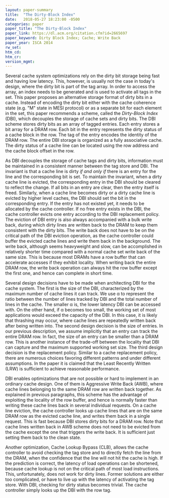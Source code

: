 ```yaml
---
layout: paper-summary
title:  "The Dirty-Block Index"
date:   2018-05-27 18:23:00 -0500
categories: paper
paper_title: "The Dirty-Block Index"
paper_link: https://dl.acm.org/citation.cfm?id=2665697
paper_keyword: Dirty Block Index; Cache; Write Back
paper_year: ISCA 2014
rw_set: 
htm_cd: 
htm_cr: 
version_mgmt: 
---
```


Several cache system optimizations rely on the dirty bit storage being fast and having 
low latency. This, however, is usually not the case in today's design, where the dirty
bit is part of the tag array. In order to access the array, an index needs to be generated
and is used to activate all tags in the set. This paper proposes an alternative storage format
of dirty bits in a cache. Instead of encoding the dirty bit either with the cache coherence 
state (e.g. "M" state in MESI protocol) or as a separate bit for each element in the set, this 
paper recommends a scheme, called the *Dirty-Block Index* (DBI), which decouples the storage of cache 
sets and dirty bits. The DBI scheme stores dirty bits as an array of tagged entries. Each entry
stores a bit array for a DRAM row. Each bit in the entry represents the dirty status of a cache block
in the row. The tag of the entry encodes the identity of the DRAM row. The entire DBI storage is 
organized as a fully associative cache. The dirty status of a cache line can be located using the 
row address and the cache block offset in the row. 

As DBI decouples the storage of cache tags and dirty bits, information must be maintained in
a consistent manner between the tag store and DBI. The invariant is that a cache line is dirty
*if and only if* there is an entry for the line and the corresponding bit is set. To maintain the 
invariant, when a dirty cache line is evicted, the corresponding entry in the DBI should be cleared
to reflect the change. If all bits in an entry are clear, then the entry itself is freed. Similarly,
when a cache line becomes dirty or a dirty cache line is evicted by higher level caches, the DBI 
should set the bit in the corresponding entry. If the entry has not existed yet, it needs to be 
allocated by the cache controller. If no free entry exists in the DBI, the cache controller evicts 
one entry according to the DBI replacement policy. The eviction of DBI entry is also always accompanied 
with a bulk write back, during which dirty lines are written back to the DRAM to keep them consistent
with the dirty bits. The write back does not have to be on the critical path of the DBI eviction operation,
as the cache controller could buffer the evicted cache lines and write them back in the background. The write 
back, although seems heavyweight and slow, can be accomplished in relatively shorter time compared with 
a normal cache set write back of the same size. This is because most DRAMs have a row buffer that can accelerate
accesses if they exhibit locality. When writing back the entire DRAM row, the write back operation can 
always hit the row buffer except the first one, and hence can complete in short time. 

Several design decisions have to be made when architecting DBI for the cache system. The first is the size of the DBI,
characterized by the maximum number of cache lines it can track. We use &alpha; to represent the ratio between the 
number of lines tracked by DBI and the total number of lines in the cache. The smaller &alpha; is, the lower latency DBI
can be accessed with. On the other hand, if &alpha; becomes too small, the working set of most applications would exceed
the capacity of the DBI. In this case, it is likely that thrashing may occur, where cache lines are repeatedly written back
after being written into. The second design decision is the size of entries. In our previous description, we assume 
implicitly that an entry can track the entire DRAM row. In fact, the size of an entry can be smaller than a DRAM row. This 
is another instance of the trade-off between the locality that DBI can capture and the maximum supported working set size.
The third design decision is the replacement policy. Similar to a cache replacement policy, there are numerous choices
favoring different patterns and under different assumptions. In the paper it is claimed that the Least Recently Written 
(LRW) is sufficient to achieve reasonable performance.

DBI enables optimizations that are not possible or hard to implement in an ordinary cache design. One of them is 
Aggressive Write Back (AWB), where cache lines belonging to the same DRAM row are written back together. As 
explained in previous paragraphs, this scheme has the advantage of exploiting the locality of the row buffer, and 
hence is normally faster than writing these cache lines back in several individual requests. On a cache line 
eviction, the cache controller looks up cache lines that are on the same DRAM row as the evicted cache line,
and writes them back in a single request. This is fast because DBI stores dirty bits for a DRAM row. Note that 
cache lines written back in AWB scheme does not need to be evicted from the cache except the one that triggers 
the write back. It is sufficient just setting them back to the clean state.

Another optimization, Cache Lookup Bypass (CLB), allows the cache controller to avoid checking the tag store 
and to directly fetch the line from the DRAM, when the confidence that the line will not hit the cache is
high. If the prediction is correct, the latency of load operations can be shortened, because cache lookup is not 
on the critical path of most load instructions. This, unfortunately, does not work for dirty lines. Former 
solutions are either too complicated, or have to live up with the latency of activating the tag store. With DBI, 
checking for dirty status becomes trivial. The cache controller simply looks up the DBI with the row tag.